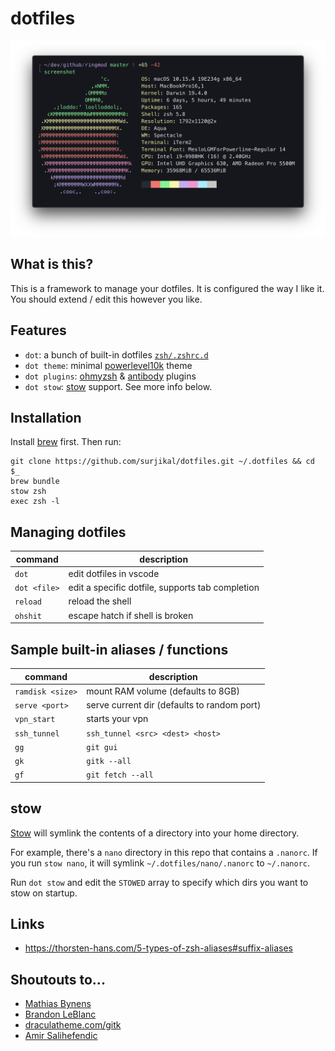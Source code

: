 # dotfiles

![screenshot](screenshot.png)

## What is this?

This is a framework to manage your dotfiles. It is configured the way I like it.
You should extend / edit this however you like.

## Features

- `dot`: a bunch of built-in dotfiles [`zsh/.zshrc.d`](https://github.com/surjikal/dotfiles/tree/master/zsh/.zshrc.d)
- `dot theme`: minimal [powerlevel10k](https://github.com/romkatv/powerlevel10k_) theme
- `dot plugins`: [ohmyzsh](https://ohmyz.sh) & [antibody](https://getantibody.github.io) plugins
- `dot stow`: [stow](https://www.gnu.org/software/stow) support. See more info below.

## Installation

Install [brew](https://brew.sh/) first. Then run:

```
git clone https://github.com/surjikal/dotfiles.git ~/.dotfiles && cd $_
brew bundle
stow zsh
exec zsh -l
```

## Managing dotfiles

| command      | description                                      |
| ------------ | ------------------------------------------------ |
| `dot`        | edit dotfiles in vscode                          |
| `dot <file>` | edit a specific dotfile, supports tab completion |
| `reload`     | reload the shell                                 |
| `ohshit`     | escape hatch if shell is broken                  |

## Sample built-in aliases / functions

| command          | description                                 |
| ---------------- | ------------------------------------------- |
| `ramdisk <size>` | mount RAM volume (defaults to 8GB)          |
| `serve <port>`   | serve current dir (defaults to random port) |
| `vpn_start`      | starts your vpn                             |
| `ssh_tunnel`     | `ssh_tunnel <src> <dest> <host>`            |
| `gg`             | `git gui`                                   |
| `gk`             | `gitk --all`                                |
| `gf`             | `git fetch --all`                           |

## stow

[Stow](https://www.gnu.org/software/stow) will symlink the contents of a directory into your home directory.

For example, there's a `nano` directory in this repo that contains a `.nanorc`.
If you run `stow nano`, it will symlink `~/.dotfiles/nano/.nanorc` to `~/.nanorc`.

Run `dot stow` and edit the `STOWED` array to specify which dirs you want to stow on startup.

## Links

- https://thorsten-hans.com/5-types-of-zsh-aliases#suffix-aliases

## Shoutouts to...

- [Mathias Bynens](https://mathiasbynens.be/)
- [Brandon LeBlanc](https://github.com/demosdemon)
- [draculatheme.com/gitk](https://draculatheme.com/gitk)
- [Amir Salihefendic](https://github.com/amix/vimrc)
